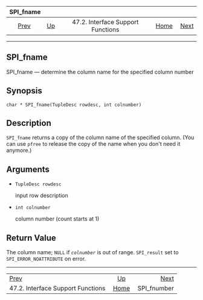 <!--?xml version="1.0" encoding="UTF-8" standalone="no"?-->

|                                SPI\_fname                               |                                                                      |                                   |                                                       |                                             |
| :---------------------------------------------------------------------: | :------------------------------------------------------------------- | :-------------------------------: | ----------------------------------------------------: | ------------------------------------------: |
| [Prev](spi-interface-support.html "47.2. Interface Support Functions")  | [Up](spi-interface-support.html "47.2. Interface Support Functions") | 47.2. Interface Support Functions | [Home](index.html "PostgreSQL 17devel Documentation") |  [Next](spi-spi-fnumber.html "SPI_fnumber") |

***

[]()

## SPI\_fname

SPI\_fname — determine the column name for the specified column number

## Synopsis

    char * SPI_fname(TupleDesc rowdesc, int colnumber)

## Description

`SPI_fname` returns a copy of the column name of the specified column. (You can use `pfree` to release the copy of the name when you don't need it anymore.)

## Arguments

*   `TupleDesc rowdesc`

    input row description

*   `int colnumber`

    column number (count starts at 1)

## Return Value

The column name; `NULL` if *`colnumber`* is out of range. `SPI_result` set to `SPI_ERROR_NOATTRIBUTE` on error.

***

|                                                                         |                                                                      |                                             |
| :---------------------------------------------------------------------- | :------------------------------------------------------------------: | ------------------------------------------: |
| [Prev](spi-interface-support.html "47.2. Interface Support Functions")  | [Up](spi-interface-support.html "47.2. Interface Support Functions") |  [Next](spi-spi-fnumber.html "SPI_fnumber") |
| 47.2. Interface Support Functions                                       |         [Home](index.html "PostgreSQL 17devel Documentation")        |                                SPI\_fnumber |
